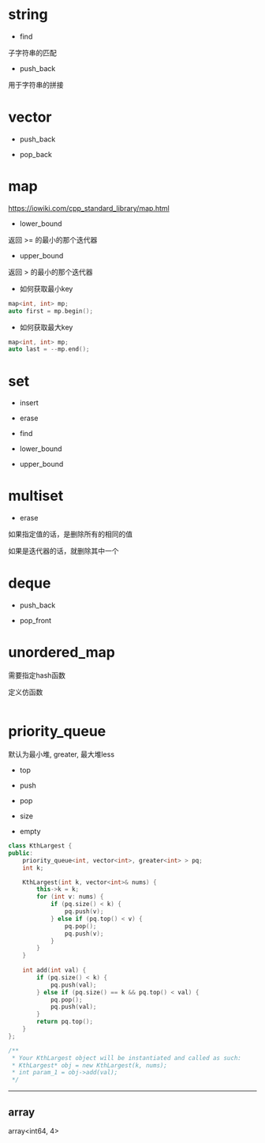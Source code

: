 
# string

- find

子字符串的匹配

- push_back

用于字符串的拼接


# vector

- push_back

- pop_back

# map

https://iowiki.com/cpp_standard_library/map.html

- lower_bound 

返回 >= 的最小的那个迭代器

- upper_bound

返回 > 的最小的那个迭代器


- 如何获取最小key

```c++
map<int, int> mp;
auto first = mp.begin();
```

- 如何获取最大key

```c++
map<int, int> mp;
auto last = --mp.end();
```


# set

- insert

- erase

- find

- lower_bound

- upper_bound


# multiset

- erase

如果指定值的话，是删除所有的相同的值

如果是迭代器的话，就删除其中一个

# deque

- push_back

- pop_front


# unordered_map

需要指定hash函数

定义仿函数
```c++ []

```

# priority_queue

默认为最小堆, greater, 最大堆less

- top

- push

- pop

- size

- empty

```c++ []
class KthLargest {
public:
    priority_queue<int, vector<int>, greater<int> > pq;
    int k;

    KthLargest(int k, vector<int>& nums) {
        this->k = k;
        for (int v: nums) {
            if (pq.size() < k) {
                pq.push(v);
            } else if (pq.top() < v) {
                pq.pop();
                pq.push(v);
            }
        }
    }
    
    int add(int val) {
        if (pq.size() < k) {
            pq.push(val);
        } else if (pq.size() == k && pq.top() < val) {
            pq.pop();
            pq.push(val);
        }
        return pq.top();
    }
};

/**
 * Your KthLargest object will be instantiated and called as such:
 * KthLargest* obj = new KthLargest(k, nums);
 * int param_1 = obj->add(val);
 */
```

---

## array

array<int64, 4>

